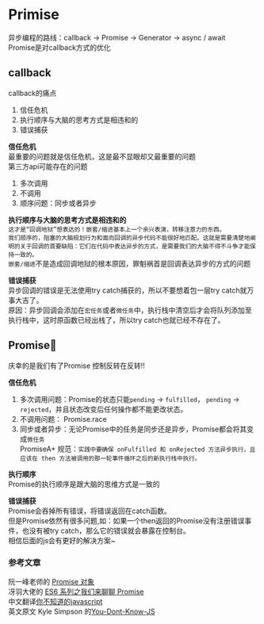 # Primise
异步编程的路线：callback -> Promise -> Generator -> async / await  
Promise是对callback方式的优化

## callback  
callback的痛点  
1. 信任危机  
2. 执行顺序与大脑的思考方式是相违和的  
3. 错误捕获  

__信任危机__  
最重要的问题就是信任危机，这是最不显眼却又最重要的问题  
第三方api可能存在的问题
1. 多次调用
2. 不调用
3. 顺序问题：同步或者异步

__执行顺序与大脑的思考方式是相违和的__  
`这才是“回调地狱”想表达的！嵌套/缩进基本上一个余兴表演，转移注意力的东西。`  
`我们顺序的，阻塞的大脑规划行为和面向回调的异步代码不能很好地匹配。这就是需要清楚地阐明的关于回调的首要缺陷：它们在代码中表达异步的方式，是需要我们的大脑不得不斗争才能保持一致的。`  
`嵌套/缩进`不是造成回调地狱的根本原因，罪魁祸首是回调表达异步的方式的问题

__错误捕获__  
异步回调的错误是无法使用try catch捕获的，所以不要想着包一层try catch就万事大吉了。  
原因：异步回调会添加在`宏任务`或者`微任务`中，执行栈中清空后才会将队列添加至执行栈中，这时原函数已经出栈了，所以try catch也就已经不存在了。

## Promise👏  
庆幸的是我们有了Promise
控制反转在反转!!

__信任危机__  
1. 多次调用问题：Promise的状态只能`pending` -> `fulfilled`， `pending` -> `rejected`，并且状态改变后任何操作都不能更改状态。 
2. 不调用问题： Promise.race
3. 同步或者异步：无论Promise中的任务是同步还是异步，Promise都会将其变成`微任务`  
PromiseA+ 规范：`实践中要确保 onFulfilled 和 onRejected 方法异步执行，且应该在 then 方法被调用的那一轮事件循环之后的新执行栈中执行。`

__执行顺序__   
Promise的执行顺序是跟大脑的思维方式是一致的

__错误捕获__  
Promise会吞掉所有错误，将错误返回在catch函数。  
但是Promise依然有很多问题,如：如果一个then返回的Promise没有注册错误事件，也没有被try catch，那么它的错误就会暴露在控制台。  
相信后面的js会有更好的解决方案~


### 参考文章
阮一峰老师的 <a href='https://es6.ruanyifeng.com/#docs/promise'>Promise 对象</a>  
冴羽大佬的 <a href='https://github.com/mqyqingfeng/Blog/issues/98'>ES6 系列之我们来聊聊 Promise</a>  
中文翻译<a href='http://gdut_yy.gitee.io/doc-ydkjs/async&performance/ch3.html'>你不知道的javascript</a>  
英文原文 Kyle Simpson 的<a href='https://github.com/getify/You-Dont-Know-JS'>You-Dont-Know-JS</a>  












